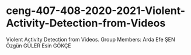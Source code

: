 # ceng-407-408-2020-2021-Violent-Activity-Detection-from-Videos
Violent Activity Detection from Videos.
Group Members:
Arda Efe ŞEN  
Özgün GÜLER 
Esin GÖKÇE 
